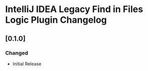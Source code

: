 <!-- Keep a Changelog guide -> https://keepachangelog.com -->

# IntelliJ IDEA Legacy Find in Files Logic Plugin Changelog

## [0.1.0]
### Changed
- Initial Release
